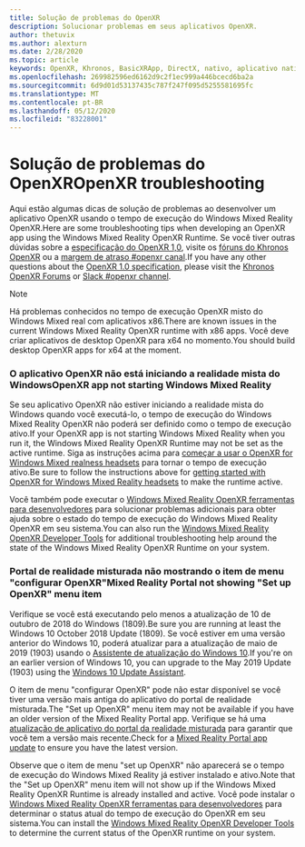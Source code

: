```yaml
---
title: Solução de problemas do OpenXR
description: Solucionar problemas em seus aplicativos OpenXR.
author: thetuvix
ms.author: alexturn
ms.date: 2/28/2020
ms.topic: article
keywords: OpenXR, Khronos, BasicXRApp, DirectX, nativo, aplicativo nativo, mecanismo personalizado, middleware, solução de problemas
ms.openlocfilehash: 269982596ed6162d9c2f1ec999a446bcecd6ba2a
ms.sourcegitcommit: 6d9d01d53137435c787f247f095d5255581695fc
ms.translationtype: MT
ms.contentlocale: pt-BR
ms.lasthandoff: 05/12/2020
ms.locfileid: "83228001"
---
```

# <a name="openxr-troubleshooting"></a><span data-ttu-id="11d53-104">Solução de problemas do OpenXR</span><span class="sxs-lookup"><span data-stu-id="11d53-104">OpenXR troubleshooting</span></span>

<span data-ttu-id="11d53-105">Aqui estão algumas dicas de solução de problemas ao desenvolver um aplicativo OpenXR usando o tempo de execução do Windows Mixed Reality OpenXR.</span><span class="sxs-lookup"><span data-stu-id="11d53-105">Here are some troubleshooting tips when developing an OpenXR app using the Windows Mixed Reality OpenXR Runtime.</span></span>  <span data-ttu-id="11d53-106">Se você tiver outras dúvidas sobre a <a href="https://www.khronos.org/registry/OpenXR/specs/1.0/html/xrspec.html" target="_blank">especificação do OpenXR 1,0</a>, visite os <a href="https://community.khronos.org/c/openxr" target="_blank">fóruns do Khronos OpenXR</a> ou a <a href="https://khr.io/slack" target="_blank">margem de atraso #openxr canal</a>.</span><span class="sxs-lookup"><span data-stu-id="11d53-106">If you have any other questions about the <a href="https://www.khronos.org/registry/OpenXR/specs/1.0/html/xrspec.html" target="_blank">OpenXR 1.0 specification</a>, please visit the <a href="https://community.khronos.org/c/openxr" target="_blank">Khronos OpenXR Forums</a> or <a href="https://khr.io/slack" target="_blank">Slack #openxr channel</a>.</span></span>

>[!NOTE]
><span data-ttu-id="11d53-107">Há problemas conhecidos no tempo de execução OpenXR misto do Windows Mixed real com aplicativos x86.</span><span class="sxs-lookup"><span data-stu-id="11d53-107">There are known issues in the current Windows Mixed Reality OpenXR runtime with x86 apps.</span></span>  <span data-ttu-id="11d53-108">Você deve criar aplicativos de desktop OpenXR para x64 no momento.</span><span class="sxs-lookup"><span data-stu-id="11d53-108">You should build desktop OpenXR apps for x64 at the moment.</span></span>

### <a name="openxr-app-not-starting-windows-mixed-reality"></a><span data-ttu-id="11d53-109">O aplicativo OpenXR não está iniciando a realidade mista do Windows</span><span class="sxs-lookup"><span data-stu-id="11d53-109">OpenXR app not starting Windows Mixed Reality</span></span>

<span data-ttu-id="11d53-110">Se seu aplicativo OpenXR não estiver iniciando a realidade mista do Windows quando você executá-lo, o tempo de execução do Windows Mixed Reality OpenXR não poderá ser definido como o tempo de execução ativo.</span><span class="sxs-lookup"><span data-stu-id="11d53-110">If your OpenXR app is not starting Windows Mixed Reality when you run it, the Windows Mixed Reality OpenXR Runtime may not be set as the active runtime.</span></span>  <span data-ttu-id="11d53-111">Siga as instruções acima para [começar a usar o OpenXR for Windows Mixed realness headsets](openxr-getting-started.md#getting-started-with-openxr-for-windows-mixed-reality-headsets) para tornar o tempo de execução ativo.</span><span class="sxs-lookup"><span data-stu-id="11d53-111">Be sure to follow the instructions above for [getting started with OpenXR for Windows Mixed Reality headsets](openxr-getting-started.md#getting-started-with-openxr-for-windows-mixed-reality-headsets) to make the runtime active.</span></span>

<span data-ttu-id="11d53-112">Você também pode executar o [Windows Mixed Reality OpenXR ferramentas para desenvolvedores](openxr-getting-started.md#getting-the-windows-mixed-reality-openxr-developer-tools) para solucionar problemas adicionais para obter ajuda sobre o estado do tempo de execução do Windows Mixed Reality OpenXR em seu sistema.</span><span class="sxs-lookup"><span data-stu-id="11d53-112">You can also run the [Windows Mixed Reality OpenXR Developer Tools](openxr-getting-started.md#getting-the-windows-mixed-reality-openxr-developer-tools) for additional troubleshooting help around the state of the Windows Mixed Reality OpenXR Runtime on your system.</span></span>

### <a name="mixed-reality-portal-not-showing-set-up-openxr-menu-item"></a><span data-ttu-id="11d53-113">Portal de realidade misturada não mostrando o item de menu "configurar OpenXR"</span><span class="sxs-lookup"><span data-stu-id="11d53-113">Mixed Reality Portal not showing "Set up OpenXR" menu item</span></span>

<span data-ttu-id="11d53-114">Verifique se você está executando pelo menos a atualização de 10 de outubro de 2018 do Windows (1809).</span><span class="sxs-lookup"><span data-stu-id="11d53-114">Be sure you are running at least the Windows 10 October 2018 Update (1809).</span></span>  <span data-ttu-id="11d53-115">Se você estiver em uma versão anterior do Windows 10, poderá atualizar para a atualização de maio de 2019 (1903) usando o [Assistente de atualização do Windows 10](https://www.microsoft.com//software-download/windows10).</span><span class="sxs-lookup"><span data-stu-id="11d53-115">If you're on an earlier version of Windows 10, you can upgrade to the May 2019 Update (1903) using the [Windows 10 Update Assistant](https://www.microsoft.com//software-download/windows10).</span></span>

<span data-ttu-id="11d53-116">O item de menu "configurar OpenXR" pode não estar disponível se você tiver uma versão mais antiga do aplicativo do portal de realidade misturada.</span><span class="sxs-lookup"><span data-stu-id="11d53-116">The "Set up OpenXR" menu item may not be available if you have an older version of the Mixed Reality Portal app.</span></span>  <span data-ttu-id="11d53-117">Verifique se há uma [atualização de aplicativo do portal da realidade misturada](https://www.microsoft.com/p/mixed-reality-portal/9ng1h8b3zc7m) para garantir que você tem a versão mais recente.</span><span class="sxs-lookup"><span data-stu-id="11d53-117">Check for a [Mixed Reality Portal app update](https://www.microsoft.com/p/mixed-reality-portal/9ng1h8b3zc7m) to ensure you have the latest version.</span></span>

<span data-ttu-id="11d53-118">Observe que o item de menu "set up OpenXR" não aparecerá se o tempo de execução do Windows Mixed Reality já estiver instalado e ativo.</span><span class="sxs-lookup"><span data-stu-id="11d53-118">Note that the "Set up OpenXR" menu item will not show up if the Windows Mixed Reality OpenXR Runtime is already installed and active.</span></span>  <span data-ttu-id="11d53-119">Você pode instalar o [Windows Mixed Reality OpenXR ferramentas para desenvolvedores](openxr-getting-started.md#getting-the-windows-mixed-reality-openxr-developer-tools) para determinar o status atual do tempo de execução do OpenXR em seu sistema.</span><span class="sxs-lookup"><span data-stu-id="11d53-119">You can install the [Windows Mixed Reality OpenXR Developer Tools](openxr-getting-started.md#getting-the-windows-mixed-reality-openxr-developer-tools) to determine the current status of the OpenXR runtime on your system.</span></span>